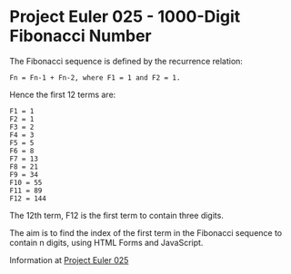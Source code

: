 # Project Euler 025 - 1000-Digit Fibonacci Number

The Fibonacci sequence is defined by the recurrence relation:

    Fn = Fn-1 + Fn-2, where F1 = 1 and F2 = 1.

Hence the first 12 terms are:

    F1 = 1
    F2 = 1
    F3 = 2
    F4 = 3
    F5 = 5
    F6 = 8
    F7 = 13
    F8 = 21
    F9 = 34
    F10 = 55
    F11 = 89
    F12 = 144

The 12th term, F12 is the first term to contain three digits.

The aim is to find the index of the first term in the Fibonacci sequence to contain n digits, using HTML Forms and JavaScript.

Information at [Project Euler 025](https://projecteuler.net/problem=25)